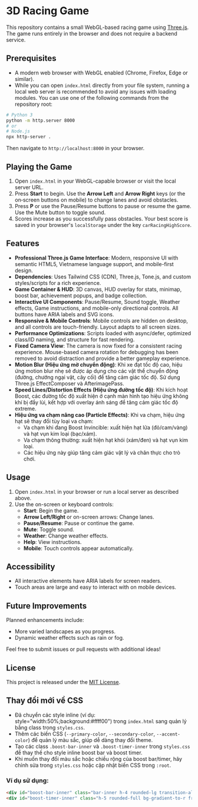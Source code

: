 # 3D Racing Game

This repository contains a small WebGL-based racing game using [Three.js](https://threejs.org/). The game runs entirely in the browser and does not require a backend service.

## Prerequisites

- A modern web browser with WebGL enabled (Chrome, Firefox, Edge or similar).
- While you can open `index.html` directly from your file system, running a local web server is recommended to avoid any issues with loading modules. You can use one of the following commands from the repository root:

```bash
# Python 3
python -m http.server 8000
# or
# Node.js
npx http-server .
```

Then navigate to `http://localhost:8000` in your browser.

## Playing the Game

1. Open `index.html` in your WebGL-capable browser or visit the local server URL.
2. Press **Start** to begin. Use the **Arrow Left** and **Arrow Right** keys (or the on‑screen buttons on mobile) to change lanes and avoid obstacles.
3. Press **P** or use the Pause/Resume buttons to pause or resume the game. Use the Mute button to toggle sound.
4. Scores increase as you successfully pass obstacles. Your best score is saved in your browser's `localStorage` under the key `carRacingHighScore`.

## Features

- **Professional Three.js Game Interface**: Modern, responsive UI with semantic HTML5, Vietnamese language support, and mobile-first design.
- **Dependencies**: Uses Tailwind CSS (CDN), Three.js, Tone.js, and custom styles/scripts for a rich experience.
- **Game Container & HUD**: 3D canvas, HUD overlay for stats, minimap, boost bar, achievement popups, and badge collection.
- **Interactive UI Components**: Pause/Resume, Sound toggle, Weather effects, Game instructions, and mobile-only directional controls. All buttons have ARIA labels and SVG icons.
- **Responsive & Mobile Controls**: Mobile controls are hidden on desktop, and all controls are touch-friendly. Layout adapts to all screen sizes.
- **Performance Optimizations**: Scripts loaded with async/defer, optimized class/ID naming, and structure for fast rendering.
- **Fixed Camera View**: The camera is now fixed for a consistent racing experience. Mouse-based camera rotation for debugging has been removed to avoid distraction and provide a better gameplay experience.
- **Motion Blur (Hiệu ứng mờ chuyển động)**: Khi xe đạt tốc độ cao, hiệu ứng motion blur nhẹ sẽ được áp dụng cho các vật thể chuyển động (đường, chướng ngại vật, cây cối) để tăng cảm giác tốc độ. Sử dụng Three.js EffectComposer và AfterimagePass.
- **Speed Lines/Distortion Effects (Hiệu ứng đường tốc độ)**: Khi kích hoạt Boost, các đường tốc độ xuất hiện ở cạnh màn hình tạo hiệu ứng không khí bị đẩy lùi, kết hợp với overlay ánh sáng để tăng cảm giác tốc độ extreme.
- **Hiệu ứng va chạm nâng cao (Particle Effects)**: Khi va chạm, hiệu ứng hạt sẽ thay đổi tùy loại va chạm:
  - Va chạm khi đang Boost Invincible: xuất hiện hạt lửa (đỏ/cam/vàng) và hạt vụn kim loại (bạc/xám).
  - Va chạm thông thường: xuất hiện hạt khói (xám/đen) và hạt vụn kim loại.
  - Các hiệu ứng này giúp tăng cảm giác vật lý và chân thực cho trò chơi.

## Usage

1. Open `index.html` in your browser or run a local server as described above.
2. Use the on-screen or keyboard controls:
   - **Start**: Begin the game.
   - **Arrow Left/Right** or on-screen arrows: Change lanes.
   - **Pause/Resume**: Pause or continue the game.
   - **Mute**: Toggle sound.
   - **Weather**: Change weather effects.
   - **Help**: View instructions.
   - **Mobile**: Touch controls appear automatically.

## Accessibility

- All interactive elements have ARIA labels for screen readers.
- Touch areas are large and easy to interact with on mobile devices.

## Future Improvements

Planned enhancements include:

- More varied landscapes as you progress.
- Dynamic weather effects such as rain or fog.

Feel free to submit issues or pull requests with additional ideas!

## License

This project is released under the [MIT License](LICENSE).

## Thay đổi mới về CSS
- Đã chuyển các style inline (ví dụ: style="width:50%;background:#ffff00") trong `index.html` sang quản lý bằng class trong `styles.css`.
- Thêm các biến CSS (`--primary-color`, `--secondary-color`, `--accent-color`) để quản lý màu sắc, giúp dễ dàng thay đổi theme.
- Tạo các class `.boost-bar-inner` và `.boost-timer-inner` trong `styles.css` để thay thế cho style inline boost bar và boost timer.
- Khi muốn thay đổi màu sắc hoặc chiều rộng của boost bar/timer, hãy chỉnh sửa trong `styles.css` hoặc cập nhật biến CSS trong `:root`.

### Ví dụ sử dụng:
```html
<div id="boost-bar-inner" class="bar-inner h-4 rounded-lg transition-all boost-bar-inner"></div>
<div id="boost-timer-inner" class="h-5 rounded-full bg-gradient-to-r from-yellow-300 to-pink-400 transition-all boost-timer-inner"></div>
```
